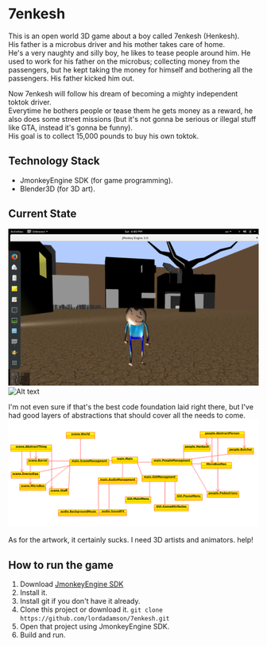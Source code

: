 # 7enkesh

This is an open world 3D game about a boy called 7enkesh (Henkesh). <br />
His father is a microbus driver and his mother takes care of home. <br />
He's a very naughty and silly boy, he likes to tease people around him. He used to work for his father on the microbus; collecting money from the passengers, but he kept taking the money for himself and bothering all the passengers. His father kicked him out. <br />

Now 7enkesh will follow his dream of becoming a mighty independent toktok driver. <br />
Everytime he bothers people or tease them he gets money as a reward, he also does some street missions (but it's not gonna be serious or illegal stuff like GTA, instead it's gonna be funny). <br />
His goal is to collect 15,000 pounds to buy his own toktok. <br />

## Technology Stack

* JmonkeyEngine SDK (for game programming).
* Blender3D (for 3D art).

## Current State
![Alt text](/Screenshot1.png?raw=true "1")
![Alt text](/Screenshot2.png?raw=true "1")


I'm not even sure if that's the best code foundation laid right there, but I've had good layers of abstractions that should cover all the needs to come. <br />
![Alt text](/7enkeshUML.png?raw=true "1")

As for the artwork, it certainly sucks. I need 3D artists and animators. help!

## How to run the game

1. Download [JmonkeyEngine SDK](http://jmonkeyengine.org/downloads/)
2. Install it.
3. Install git if you don't have it already.
4. Clone this project or download it. `git clone https://github.com/lordadamson/7enkesh.git`
5. Open that project using JmonkeyEngine SDK.
6. Build and run.
